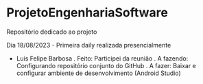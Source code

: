 # ProjetoEngenhariaSoftware
Repositório dedicado ao projeto

Dia 18/08/2023 - Primeira daily realizada presencialmente

- Luis Felipe Barbosa
  . Feito:   Participei da reunião
  . A fazendo: Configurando repositório conjunto do GitHub
  . A fazer: Baixar e configurar ambiente de desenvolvimento (Android Studio)

